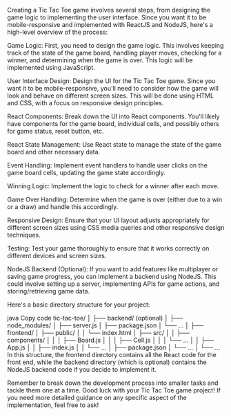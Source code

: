 Creating a Tic Tac Toe game involves several steps, from designing the game logic to implementing the user interface. Since you want it to be mobile-responsive and implemented with ReactJS and NodeJS, here's a high-level overview of the process:

Game Logic: First, you need to design the game logic. This involves keeping track of the state of the game board, handling player moves, checking for a winner, and determining when the game is over. This logic will be implemented using JavaScript.

User Interface Design: Design the UI for the Tic Tac Toe game. Since you want it to be mobile-responsive, you'll need to consider how the game will look and behave on different screen sizes. This will be done using HTML and CSS, with a focus on responsive design principles.

React Components: Break down the UI into React components. You'll likely have components for the game board, individual cells, and possibly others for game status, reset button, etc.

React State Management: Use React state to manage the state of the game board and other necessary data.

Event Handling: Implement event handlers to handle user clicks on the game board cells, updating the game state accordingly.

Winning Logic: Implement the logic to check for a winner after each move.

Game Over Handling: Determine when the game is over (either due to a win or a draw) and handle this accordingly.

Responsive Design: Ensure that your UI layout adjusts appropriately for different screen sizes using CSS media queries and other responsive design techniques.

Testing: Test your game thoroughly to ensure that it works correctly on different devices and screen sizes.

NodeJS Backend (Optional): If you want to add features like multiplayer or saving game progress, you can implement a backend using NodeJS. This could involve setting up a server, implementing APIs for game actions, and storing/retrieving game data.

Here's a basic directory structure for your project:

java
Copy code
tic-tac-toe/
│
├── backend/ (optional)
│   ├── node_modules/
│   ├── server.js
│   ├── package.json
│   └── ...
│
├── frontend/
│   ├── public/
│   │   └── index.html
│   ├── src/
│   │   ├── components/
│   │   │   ├── Board.js
│   │   │   ├── Cell.js
│   │   │   └── ...
│   │   ├── App.js
│   │   ├── index.js
│   │   └── ...
│   ├── package.json
│   └── ...
│
└── ...
In this structure, the frontend directory contains all the React code for the front end, while the backend directory (which is optional) contains the NodeJS backend code if you decide to implement it.

Remember to break down the development process into smaller tasks and tackle them one at a time. Good luck with your Tic Tac Toe game project! If you need more detailed guidance on any specific aspect of the implementation, feel free to ask!
